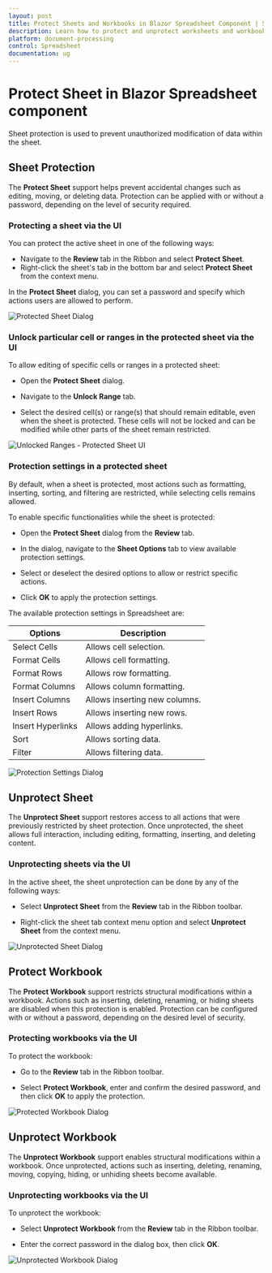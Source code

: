 ```yaml
---
layout: post
title: Protect Sheets and Workbooks in Blazor Spreadsheet Component | Syncfusion
description: Learn how to protect and unprotect worksheets and workbooks in the Syncfusion Blazor Spreadsheet component, both through the UI and more.
platform: document-processing
control: Spreadsheet
documentation: ug
---
```


# Protect Sheet in Blazor Spreadsheet component

Sheet protection is used to prevent unauthorized modification of data within the sheet.

## Sheet Protection

The **Protect Sheet** support helps prevent accidental changes such as editing, moving, or deleting data. Protection can be applied with or without a password, depending on the level of security required.

### Protecting a sheet via the UI

You can protect the active sheet in one of the following ways:

*   Navigate to the **Review** tab in the Ribbon and select **Protect Sheet**.
*   Right-click the sheet's tab in the bottom bar and select **Protect Sheet** from the context menu.

In the **Protect Sheet** dialog, you can set a password and specify which actions users are allowed to perform.

![Protected Sheet Dialog](./images/protect-sheet.gif)

### Unlock particular cell or ranges in the protected sheet via the UI

To allow editing of specific cells or ranges in a protected sheet:

* Open the **Protect Sheet** dialog.

* Navigate to the **Unlock Range** tab.

* Select the desired cell(s) or range(s) that should remain editable, even when the sheet is protected. These cells will not be locked and can be modified while other parts of the sheet remain restricted.

![Unlocked Ranges - Protected Sheet UI](./images/unlocked-range.gif)

### Protection settings in a protected sheet

By default, when a sheet is protected, most actions such as formatting, inserting, sorting, and filtering are restricted, while selecting cells remains allowed.

To enable specific functionalities while the sheet is protected:

* Open the **Protect Sheet** dialog from the **Review** tab.

* In the dialog, navigate to the **Sheet Options** tab to view available protection settings.

* Select or deselect the desired options to allow or restrict specific actions.

* Click **OK** to apply the protection settings.

The available protection settings in Spreadsheet are:

| Options | Description |
|------------------------|---------|
| Select Cells | Allows cell selection. |
| Format Cells | Allows cell formatting. |
| Format Rows | Allows row formatting. |
| Format Columns | Allows column formatting. |
| Insert Columns | Allows inserting new columns. |
| Insert Rows | Allows inserting new rows. |
| Insert Hyperlinks | Allows adding hyperlinks. |
| Sort | Allows sorting data. |
| Filter | Allows filtering data. |

![Protection Settings Dialog](./images/sheet-options.png)

## Unprotect Sheet

The **Unprotect Sheet** support restores access to all actions that were previously restricted by sheet protection. Once unprotected, the sheet allows full interaction, including editing, formatting, inserting, and deleting content.

### Unprotecting sheets via the UI

In the active sheet, the sheet unprotection can be done by any of the following ways:

* Select **Unprotect Sheet** from the **Review** tab in the Ribbon toolbar.

* Right-click the sheet tab context menu option and select **Unprotect Sheet** from the context menu.

![Unprotected Sheet Dialog](./images/unprotect-sheet.png)

## Protect Workbook

The **Protect Workbook** support restricts structural modifications within a workbook. Actions such as inserting, deleting, renaming, or hiding sheets are disabled when this protection is enabled. Protection can be configured with or without a password, depending on the desired level of security.

### Protecting workbooks via the UI

To protect the workbook:

* Go to the **Review** tab in the Ribbon toolbar.

* Select **Protect Workbook**, enter and confirm the desired password, and then click **OK** to apply the protection.

![Protected Workbook Dialog](./images/protect-workbook.gif)

## Unprotect Workbook

The **Unprotect Workbook** support enables structural modifications within a workbook. Once unprotected, actions such as inserting, deleting, renaming, moving, copying, hiding, or unhiding sheets become available.

### Unprotecting workbooks via the UI

To unprotect the workbook:

* Select **Unprotect Workbook** from the **Review** tab in the Ribbon toolbar.

* Enter the correct password in the dialog box, then click **OK**.

![Unprotected Workbook Dialog](./images/unprotect-workbook.png)